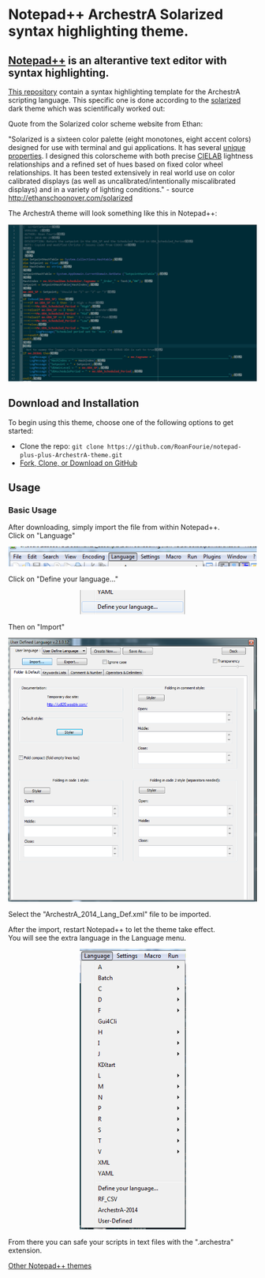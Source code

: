 # Notepad++ ArchestrA Solarized syntax highlighting theme.  

## [Notepad++](https://notepad-plus-plus.org/) is an alterantive text editor with syntax highlighting.  
[This repository]() contain a syntax highlighting template for the ArchestrA scripting language.
This specific one is done according to the [solarized](http://ethanschoonover.com/solarized) dark theme which was scientifically worked out:  

Quote from the Solarized color scheme website from Ethan:  

  "Solarized is a sixteen color palette (eight monotones, eight accent colors) designed for use with terminal and gui applications. It has several [unique properties](http://ethanschoonover.com/solarized#features). I designed this colorscheme with both precise [CIELAB](http://en.wikipedia.org/wiki/Lab_color_space) lightness relationships and a refined set of hues based on fixed color wheel relationships. It has been tested extensively in real world use on color calibrated displays (as well as uncalibrated/intentionally miscalibrated displays) and in a variety of lighting conditions." - source http://ethanschoonover.com/solarized  

The ArchestrA theme will look something like this in Notepad++:  

<p align="center">
  <img src="img/example.png"/>
</p>

## Download and Installation

To begin using this theme, choose one of the following options to get started:
* Clone the repo: ```git clone https://github.com/RoanFourie/notepad-plus-plus-ArchestrA-theme.git```  
* [Fork, Clone, or Download on GitHub](https://github.com/RoanFourie/notepad-plus-plus-ArchestrA-theme.git)

## Usage

### Basic Usage
After downloading, simply import the file from within Notepad++.  
Click on "Language"  

<p align="center">
  <img src="img/menu.png"/>
</p>

Click on "Define your language..."  

<p align="center">
  <img src="img/define.png"/>
</p>

Then on "Import"  

<p align="center">
  <img src="img/user-defined-language.png"/>
</p>

Select the "ArchestrA_2014_Lang_Def.xml" file to be imported.

After the import, restart Notepad++ to let the theme take effect.  
You will see the extra language in the Language menu.  

<p align="center">
  <img src="img/language.png"/>
</p>

From there you can safe your scripts in text files with the ".archestra" extension.  


[Other Notepad++ themes](http://docs.notepad-plus-plus.org/index.php/User_Defined_Language_Files)
